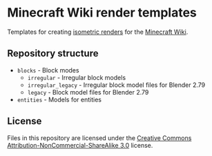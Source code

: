 # Minecraft Wiki render templates

Templates for creating [isometric renders](https://minecraft.wiki/w/Help:Isometric_renders) for the [Minecraft Wiki](https://minecraft.wiki).

## Repository structure

* `blocks` - Block modes
  * `irregular` - Irregular block models
  * `irregular_legacy` - Irregular block model files for Blender 2.79
  * `legacy` - Block model files for Blender 2.79
* `entities` - Models for entities

## License

Files in this repository are licensed under the [Creative Commons Attribution-NonCommercial-ShareAlike 3.0](https://creativecommons.org/licenses/by-nc-sa/3.0/) license.
